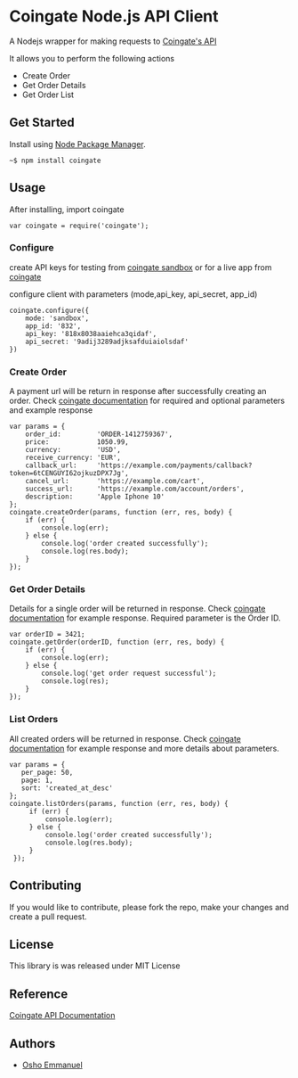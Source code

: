 Coingate Node.js API Client
==============================
A Nodejs wrapper for making requests to [Coingate's API](https://developer.coingate.com/docs/getting-started)

It allows you to perform the following actions
* Create Order
* Get Order Details
* Get Order List

## Get Started
Install using [Node Package Manager](https://www.npmjs.org/).
```
~$ npm install coingate
```

## Usage

After installing, import coingate

```
var coingate = require('coingate');
```

 ### Configure
 create API keys for testing from [coingate sandbox](https://sandbox.coingate.com/)
 or for a live app from [coingate](https://www.coingate.com/)

 configure client with parameters (mode,api_key, api_secret, app_id)
 ```
 coingate.configure({
     mode: 'sandbox',
     app_id: '832',
     api_key: '818x8038aaiehca3qidaf',
     api_secret: '9adij3289adjksafduiaiolsdaf'
 })
 ```

 ### Create Order
 A payment url will be return in response after successfully creating
 an order. Check [coingate documentation](https://developer.coingate.com/docs/create-order)
 for required and optional parameters and example response
 ```
 var params = {
     order_id:         'ORDER-1412759367',
     price:            1050.99,
     currency:         'USD',
     receive_currency: 'EUR',
     callback_url:     'https://example.com/payments/callback?token=6tCENGUYI62ojkuzDPX7Jg',
     cancel_url:       'https://example.com/cart',
     success_url:      'https://example.com/account/orders',
     description:      'Apple Iphone 10'
 };
 coingate.createOrder(params, function (err, res, body) {
     if (err) {
         console.log(err);
     } else {
         console.log('order created successfully');
         console.log(res.body);
     }
 });
 ```

 ### Get Order Details
 Details for a single order will be returned in response. Check [coingate documentation](https://developer.coingate.com/docs/get-order) for
 example response. Required parameter is the Order ID.

 ```
 var orderID = 3421;
 coingate.getOrder(orderID, function (err, res, body) {
     if (err) {
         console.log(err);
     } else {
         console.log('get order request successful');
         console.log(res);
     }
 });
 ```

 ### List Orders
 All created orders will be returned in response. Check [coingate documentation](https://developer.coingate.com/docs/list-orders) for
 example response and more details about parameters.
 ```
 var params = {
    per_page: 50,
    page: 1,
    sort: 'created_at_desc'
 };
 coingate.listOrders(params, function (err, res, body) {
      if (err) {
          console.log(err);
      } else {
          console.log('order created successfully');
          console.log(res.body);
      }
  });
 ```

 ## Contributing
 If you would like to contribute, please fork the repo, make your changes and create a pull request.

 ## License
 This library is was released under MIT License

 ## Reference

 [Coingate API Documentation](https://developer.coingate.com/docs)

 ## Authors
 * [Osho Emmanuel](https://github.com/oshorefueled)


